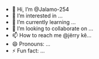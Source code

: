 - 👋 Hi, I’m @Jalamo-254
- 👀 I’m interested in ...
- 🌱 I’m currently learning ...
- 💞️ I’m looking to collaborate on ...
- 📫 How to reach me @jërry kê...
- 😄 Pronouns: ...
- ⚡ Fun fact: ...

<!---
Jalamo-254/Jerry is a ✨ special ✨ repository because its `README.md` (this file) appears on your GitHub profile.
You can click the Preview link to take a look at your changes.
--->
